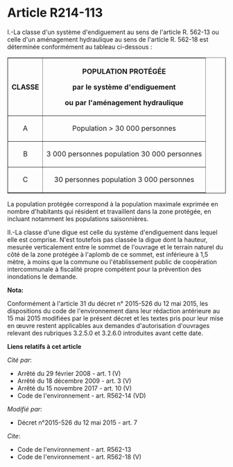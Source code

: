 # Article R214-113

I.-La classe d'un système d'endiguement au sens de l'article R. 562-13 ou celle d'un aménagement hydraulique au sens de
l'article R. 562-18 est déterminée conformément au tableau ci-dessous : 

<table border="1" width="680">
  <tbody>
    <tr>
      <th>

CLASSE 

</th>
      <th>

POPULATION PROTÉGÉE 

par le système d'endiguement 

ou par l'aménagement hydraulique 

</th>
    </tr>
    <tr>
      <td align="center">

A 

</td>
      <td align="center">

Population > 30 000 personnes 

</td>
    </tr>
    <tr>
      <td align="center">

B 

</td>
      <td align="center">

3 000 personnes population 30 000 personnes 

</td>
    </tr>
    <tr>
      <td align="center">

C 

</td>
      <td align="center">

30 personnes population 3 000 personnes 

</td>
    </tr>
  </tbody>
</table>

La population protégée correspond à la population maximale exprimée en nombre d'habitants qui résident et travaillent dans la
zone protégée, en incluant notamment les populations saisonnières. 

II.-La classe d'une digue est celle du système d'endiguement dans lequel elle est comprise. N'est toutefois pas classée la
digue dont la hauteur, mesurée verticalement entre le sommet de l'ouvrage et le terrain naturel du côté de la zone protégée à
l'aplomb de ce sommet, est inférieure à 1,5 mètre, à moins que la commune ou l'établissement public de coopération
intercommunale à fiscalité propre compétent pour la prévention des inondations le demande.

**Nota:**

Conformément à l'article 31 du décret n° 2015-526 du 12 mai 2015, les dispositions du code de l'environnement dans leur
rédaction antérieure au 15 mai 2015 modifiées par le présent décret et les textes pris pour leur mise en œuvre restent
applicables aux demandes d'autorisation d'ouvrages relevant des rubriques 3.2.5.0 et 3.2.6.0 introduites avant cette date.

**Liens relatifs à cet article**

_Cité par_:

  - Arrêté du 29 février 2008 - art. 1 (V)
  - Arrêté du 18 décembre 2009 - art. 3 (V)
  - Arrêté du 15 novembre 2017 - art. 10 (V)
  - Code de l'environnement - art. R562-14 (VD)

_Modifié par_:

  - Décret n°2015-526 du 12 mai 2015 - art. 7

_Cite_:

  - Code de l'environnement - art. R562-13
  - Code de l'environnement - art. R562-18 (V)
